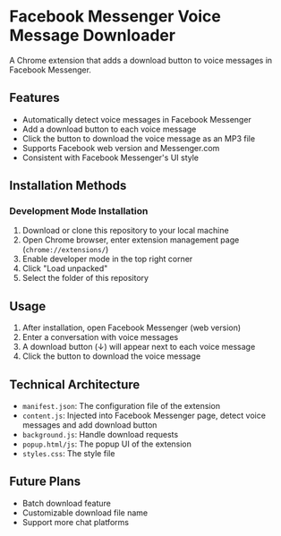 # Facebook Messenger Voice Message Downloader

A Chrome extension that adds a download button to voice messages in Facebook Messenger.

## Features

- Automatically detect voice messages in Facebook Messenger
- Add a download button to each voice message
- Click the button to download the voice message as an MP3 file
- Supports Facebook web version and Messenger.com
- Consistent with Facebook Messenger's UI style

## Installation Methods

### Development Mode Installation

1. Download or clone this repository to your local machine
2. Open Chrome browser, enter extension management page (`chrome://extensions/`)
3. Enable developer mode in the top right corner
4. Click "Load unpacked"
5. Select the folder of this repository

## Usage

1. After installation, open Facebook Messenger (web version)
2. Enter a conversation with voice messages
3. A download button (↓) will appear next to each voice message
4. Click the button to download the voice message

## Technical Architecture

- `manifest.json`: The configuration file of the extension
- `content.js`: Injected into Facebook Messenger page, detect voice messages and add download button
- `background.js`: Handle download requests
- `popup.html/js`: The popup UI of the extension
- `styles.css`: The style file

## Future Plans

- Batch download feature
- Customizable download file name
- Support more chat platforms
